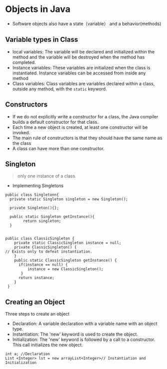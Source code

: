 # Objects in Java
* Software objects also have a state（variable） and a behavior(methods)

## Variable types in Class
* local variables: The variable will be declared and initialized within the method and the variable will be destroyed when the method has completed.
* Instance variables:  These variables are initialized when the class is instantiated. Instance variables can be accessed from inside any method
* Class variables: Class variables are variables declared within a class, outside any method, with the `static` keyword.

## Constructors
* If we do not explicitly write a constructor for a class, the Java compiler builds a default constructor for that class.
* Each time a new object is created, at least one constructor will be invoked.
* The main rule of constructors is that they should have the same name as the class
* A class can have more than one constructor.

## Singleton
>  only one instance of a class.
* Implementing Singletons
```
public class Singletonn{
  private static Singleton singleton = new Singleton();
  
  private Singleton(){};
  
  public static Singleton getInstance(){
        return singleton;
  }
  
```

```
public class ClassicSingleton {
    private static ClassicSingleton instance = null; 
    private ClassicSingleton() {
// Exists only to defeat instantiation. 
    }
    public static ClassicSingleton getInstance() { 
      if(instance == null) {
          instance = new ClassicSingleton(); 
       }
      return instance; 
    }
 }

```

## Creating an Object

Three steps to create an object
* Declaration: A variable declaration with a variable name with an object type.
* Instantiation: The 'new' keyword is used to create the object.
* Initialization: The 'new' keyword is followed by a call to a constructor. This call initializes the new object.
```
int a; //Declaration
List <Integer> lst = new arrayList<Integer>// Instantiation and Initialization
```
